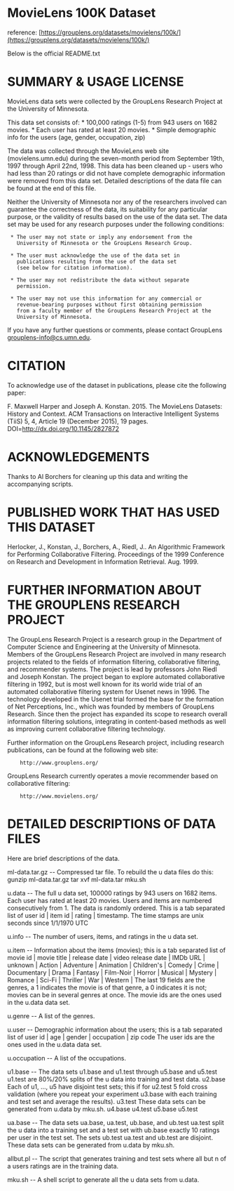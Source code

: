 # MovieLens 100K Dataset

reference: [https://grouplens.org/datasets/movielens/100k/](https://grouplens.org/datasets/movielens/100k/)

Below is the official README.txt 

SUMMARY & USAGE LICENSE
=============================================

MovieLens data sets were collected by the GroupLens Research Project
at the University of Minnesota.
 
This data set consists of:
	* 100,000 ratings (1-5) from 943 users on 1682 movies. 
	* Each user has rated at least 20 movies. 
        * Simple demographic info for the users (age, gender, occupation, zip)

The data was collected through the MovieLens web site
(movielens.umn.edu) during the seven-month period from September 19th, 
1997 through April 22nd, 1998. This data has been cleaned up - users
who had less than 20 ratings or did not have complete demographic
information were removed from this data set. Detailed descriptions of
the data file can be found at the end of this file.

Neither the University of Minnesota nor any of the researchers
involved can guarantee the correctness of the data, its suitability
for any particular purpose, or the validity of results based on the
use of the data set.  The data set may be used for any research
purposes under the following conditions:

     * The user may not state or imply any endorsement from the
       University of Minnesota or the GroupLens Research Group.

     * The user must acknowledge the use of the data set in
       publications resulting from the use of the data set
       (see below for citation information).

     * The user may not redistribute the data without separate
       permission.

     * The user may not use this information for any commercial or
       revenue-bearing purposes without first obtaining permission
       from a faculty member of the GroupLens Research Project at the
       University of Minnesota.

If you have any further questions or comments, please contact GroupLens
<grouplens-info@cs.umn.edu>. 

CITATION
==============================================

To acknowledge use of the dataset in publications, please cite the
following paper:

F. Maxwell Harper and Joseph A. Konstan. 2015. The MovieLens Datasets:
History and Context. ACM Transactions on Interactive Intelligent
Systems (TiiS) 5, 4, Article 19 (December 2015), 19 pages.
DOI=http://dx.doi.org/10.1145/2827872

ACKNOWLEDGEMENTS
==============================================

Thanks to Al Borchers for cleaning up this data and writing the
accompanying scripts.

PUBLISHED WORK THAT HAS USED THIS DATASET
==============================================

Herlocker, J., Konstan, J., Borchers, A., Riedl, J.. An Algorithmic
Framework for Performing Collaborative Filtering. Proceedings of the
1999 Conference on Research and Development in Information
Retrieval. Aug. 1999.

FURTHER INFORMATION ABOUT THE GROUPLENS RESEARCH PROJECT
==============================================

The GroupLens Research Project is a research group in the Department
of Computer Science and Engineering at the University of Minnesota.
Members of the GroupLens Research Project are involved in many
research projects related to the fields of information filtering,
collaborative filtering, and recommender systems. The project is lead
by professors John Riedl and Joseph Konstan. The project began to
explore automated collaborative filtering in 1992, but is most well
known for its world wide trial of an automated collaborative filtering
system for Usenet news in 1996.  The technology developed in the
Usenet trial formed the base for the formation of Net Perceptions,
Inc., which was founded by members of GroupLens Research. Since then
the project has expanded its scope to research overall information
filtering solutions, integrating in content-based methods as well as
improving current collaborative filtering technology.

Further information on the GroupLens Research project, including
research publications, can be found at the following web site:
        
        http://www.grouplens.org/

GroupLens Research currently operates a movie recommender based on
collaborative filtering:

        http://www.movielens.org/

DETAILED DESCRIPTIONS OF DATA FILES
==============================================

Here are brief descriptions of the data.

ml-data.tar.gz   -- Compressed tar file.  To rebuild the u data files do this:
                gunzip ml-data.tar.gz
                tar xvf ml-data.tar
                mku.sh

u.data     -- The full u data set, 100000 ratings by 943 users on 1682 items.
              Each user has rated at least 20 movies.  Users and items are
              numbered consecutively from 1.  The data is randomly
              ordered. This is a tab separated list of 
	         user id | item id | rating | timestamp. 
              The time stamps are unix seconds since 1/1/1970 UTC   

u.info     -- The number of users, items, and ratings in the u data set.

u.item     -- Information about the items (movies); this is a tab separated
              list of
              movie id | movie title | release date | video release date |
              IMDb URL | unknown | Action | Adventure | Animation |
              Children's | Comedy | Crime | Documentary | Drama | Fantasy |
              Film-Noir | Horror | Musical | Mystery | Romance | Sci-Fi |
              Thriller | War | Western |
              The last 19 fields are the genres, a 1 indicates the movie
              is of that genre, a 0 indicates it is not; movies can be in
              several genres at once.
              The movie ids are the ones used in the u.data data set.

u.genre    -- A list of the genres.

u.user     -- Demographic information about the users; this is a tab
              separated list of
              user id | age | gender | occupation | zip code
              The user ids are the ones used in the u.data data set.

u.occupation -- A list of the occupations.

u1.base    -- The data sets u1.base and u1.test through u5.base and u5.test
u1.test       are 80%/20% splits of the u data into training and test data.
u2.base       Each of u1, ..., u5 have disjoint test sets; this if for
u2.test       5 fold cross validation (where you repeat your experiment
u3.base       with each training and test set and average the results).
u3.test       These data sets can be generated from u.data by mku.sh.
u4.base
u4.test
u5.base
u5.test

ua.base    -- The data sets ua.base, ua.test, ub.base, and ub.test
ua.test       split the u data into a training set and a test set with
ub.base       exactly 10 ratings per user in the test set.  The sets
ub.test       ua.test and ub.test are disjoint.  These data sets can
              be generated from u.data by mku.sh.

allbut.pl  -- The script that generates training and test sets where
              all but n of a users ratings are in the training data.

mku.sh     -- A shell script to generate all the u data sets from u.data.
